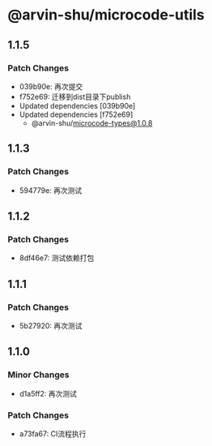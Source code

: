 # @arvin-shu/microcode-utils

## 1.1.5

### Patch Changes

- 039b90e: 再次提交
- f752e69: 迁移到dist目录下publish
- Updated dependencies [039b90e]
- Updated dependencies [f752e69]
  - @arvin-shu/microcode-types@1.0.8

## 1.1.3

### Patch Changes

- 594779e: 再次测试

## 1.1.2

### Patch Changes

- 8df46e7: 测试依赖打包

## 1.1.1

### Patch Changes

- 5b27920: 再次测试

## 1.1.0

### Minor Changes

- d1a5ff2: 再次测试

### Patch Changes

- a73fa67: CI流程执行
